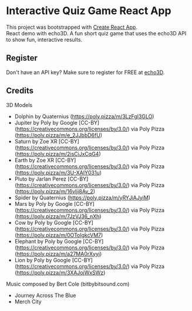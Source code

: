 # Interactive Quiz Game React App

This project was bootstrapped with [Create React App](https://github.com/facebook/create-react-app). <br>
React demo with echo3D. A fun short quiz game that uses the echo3D API to show fun, interactive results.

## Register
Don't have an API key? Make sure to register for FREE at [echo3D](https://www.echo3d.com/).

## Credits

3D Models
- Dolphin by Quaternius (https://poly.pizza/m/3LzFgI3GLO)
- Jupiter by Poly by Google [CC-BY] (https://creativecommons.org/licenses/by/3.0/) via Poly Pizza (https://poly.pizza/m/e_2JJbbD6fU)
- Saturn by Zoe XR [CC-BY] (https://creativecommons.org/licenses/by/3.0/) via Poly Pizza (https://poly.pizza/m/2isCiJxCqG4)
- Earth by Zoe XR [CC-BY] (https://creativecommons.org/licenses/by/3.0/) via Poly Pizza (https://poly.pizza/m/3U-XAIY031u)
- Pluto by Jarlan Perez [CC-BY] (https://creativecommons.org/licenses/by/3.0/) via Poly Pizza (https://poly.pizza/m/16vlji8Av_2)
- Spider by Quaternius (https://poly.pizza/m/yRYJiAJyiM)
- Mars by Poly by Google [CC-BY] (https://creativecommons.org/licenses/by/3.0/) via Poly Pizza (https://poly.pizza/m/7JzVJ36_nXh)
- Cow by Poly by Google [CC-BY] (https://creativecommons.org/licenses/by/3.0/) via Poly Pizza (https://poly.pizza/m/0OToIgkcVM7)
- Elephant by Poly by Google [CC-BY] (https://creativecommons.org/licenses/by/3.0/) via Poly Pizza (https://poly.pizza/m/a27MA0rXyyj)
- Lion by Poly by Google [CC-BY] (https://creativecommons.org/licenses/by/3.0/) via Poly Pizza (https://poly.pizza/m/3XAJojWxSWz)

Music composed by Bert Cole (bitbybitsound.com)
- Journey Across The Blue
- Merch City
